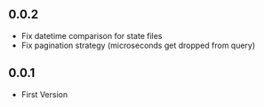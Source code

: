 ## 0.0.2

- Fix datetime comparison for state files
- Fix pagination strategy (microseconds get dropped from query)

## 0.0.1

- First Version
